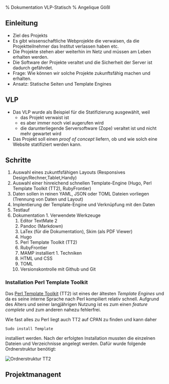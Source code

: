 % Dokumentation VLP-Statisch
% Angelique Gößl

## Einleitung

  * Ziel des Projekts  
  * Es gibt wissenschaftliche Webprojekte die verwaisen, da die Projektteilnehmer das Institut verlassen haben etc.
  * Die Projekte stehen aber weiterhin im Netz und müssen am Leben erhalten werden.
  * Die Software der Projekte veraltet und die Sicherheit der Server ist dadurch gefährdet.
  * Frage: Wie können wir solche Projekte zukunftsfähig machen und erhalten.
  * Ansatz: Statische Seiten und Template Engines


## VLP

  * Das VLP wurde als Beispiel für die Statifizierung ausgewählt, weil 
    * das Projekt verwaist ist
	* es aber immer noch viel augerufen wird
	* die darunterliegende Serversoftware (Zope) veraltet ist und nicht mehr gewartet wird
  * Das Projekt soll einen *proof of concept* liefern, ob und wie solch eine Website statifiziert werden kann.
  
## Schritte

  1. Auswahl eines zukuntfsfähigen Layouts (Responsives Design/Rechner,Tablet,Handy)
  1. Auswahl einer hinreichend schnellen Template-Engine (Hugo, Perl Template Toolkit (TT2), RubyFrontier)
  1. Daten sollen in reinen YAML, JSON oder TOML Dateien vorliegen (Trennung von Daten und Layout)
  1. Implentierung der Template-Engine und Verknüpfung mit den Daten
  1. Testlauf
  1. Dokumentation
    1. Verwendete Werkzeuge
	  1. Editor TextMate 2 
	  1. Pandoc (Markdown)
	  1. LaTex (für die Dokumentation), Skim (als PDF Viewer)
	  1. Hugo
	  1. Perl Template Toolkit (TT2)
	  1. RubyFrontier
	  1. MAMP installiert
	1. Techniken
	  1. HTML und CSS
	  1. TOML
	  1. Versionskontrolle mit Github und Git
	  
### Installation Perl Template Toolkit

Das [Perl Template Toolkit](http://template-toolkit.org) (TT2) ist eines der ältesten *Template Engines* und da es seine interne Sprache nach Perl kompiliert relativ schnell. Aufgrund des Alters und seiner langjährigen Nutzung ist es zum einen *feature complete* und zum anderen nahezu fehlerfrei. 

Wie fast alles zu Perl liegt auch TT2 auf CPAN zu finden und kann daher 

	Sudo install Template 
	
installiert werden. Nach der erfolgten Installation mussten die einzelnen Dateien und Verzeichnisse angelegt werden. Dafür wurde folgende Ordnerstruktur benötigt: 

![Ordnerstruktur TT2](/Users/admin/Documents/git/vlp/vlpstatisch2/documentation/images/screenshot1.jpg)

	  
## Projektmanagent
	  